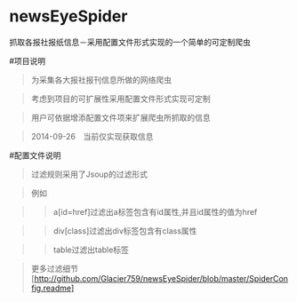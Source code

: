 newsEyeSpider
=============

抓取各报社报纸信息－采用配置文件形式实现的一个简单的可定制爬虫

#项目说明

>为采集各大报社报刊信息所做的网络爬虫

>考虑到项目的可扩展性采用配置文件形式实现可定制

>用户可依据增添配置文件项来扩展爬虫所抓取的信息

>2014-09-26　当前仅实现获取信息

#配置文件说明

>过滤规则采用了Jsoup的过滤形式

>例如

>>a[id=href]过滤出a标签包含有id属性,并且id属性的值为href

>>div[class]过滤出div标签包含有class属性

>>table过滤出table标签

>更多过滤细节[http://github.com/Glacier759/newsEyeSpider/blob/master/SpiderConfig.readme]
